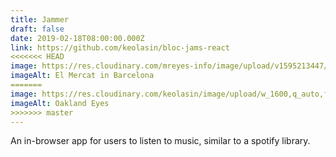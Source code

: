 ```yaml
---
title: Jammer
draft: false
date: 2019-02-18T08:00:00.000Z
link: https://github.com/keolasin/bloc-jams-react
<<<<<<< HEAD
image: https://res.cloudinary.com/mreyes-info/image/upload/v1595213447/Oddities/Mushroom_Morsels.jpg
imageAlt: El Mercat in Barcelona
=======
image: https://res.cloudinary.com/keolasin/image/upload/w_1600,q_auto,f_auto/v1597260612/BLM/BLM_Eyes.jpg
imageAlt: Oakland Eyes
>>>>>>> master
---
```

An in-browser app for users to listen to music, similar to a spotify library.